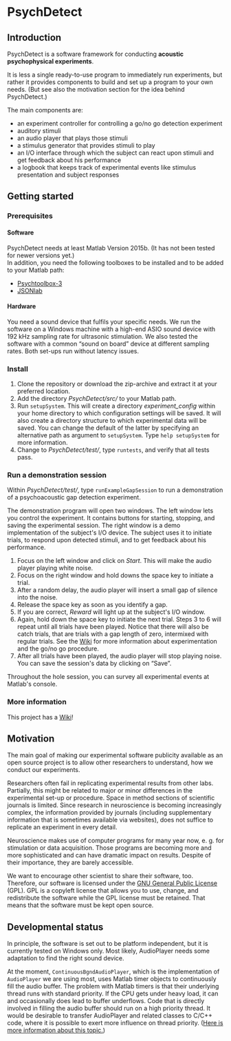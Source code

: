 # PsychDetect

## Introduction

PsychDetect is a software framework for conducting **acoustic psychophysical experiments**.

It is less a single ready-to-use program to immediately run experiments, but rather it provides components to build and set up a program to your own needs. (But see also the motivation section for the idea behind PsychDetect.)

The main components are:

* an experiment controller for controlling a go/no go detection experiment
* auditory stimuli
* an audio player that plays those stimuli
* a stimulus generator that provides stimuli to play
* an I/O interface through which the subject can react upon stimuli and get feedback about his performance
* a logbook that keeps track of experimental events like stimulus presentation and subject responses

## Getting started

### Prerequisites

#### Software

PsychDetect needs at least Matlab Version 2015b. (It has not been tested for newer versions yet.)  
In addition, you need the following toolboxes to be installed and to be added to your Matlab path:
* [Psychtoolbox-3](http://psychtoolbox.org/)
* [JSONlab](http://iso2mesh.sourceforge.net/cgi-bin/index.cgi?jsonlab)

#### Hardware

You need a sound device that fulfils your specific needs. We run the software on a Windows machine with a high-end ASIO sound device with 192 kHz sampling rate for ultrasonic stimulation. We also tested the software with a common “sound on board” device at different sampling rates. Both set-ups run without latency issues.

### Install

1. Clone the repository or download the zip-archive and extract it at your preferred location.
2. Add the directory *PsychDetect/src/* to your Matlab path.
3. Run `setupSystem`. This will create a directory *experiment_config* within your home directory to which configuration settings will be saved. It will also create a directory structure to which experimental data will be saved. You can change the default of the latter by specifying an alternative path as argument to `setupSystem`. Type `help setupSystem` for more information.
4. Change to *PsychDetect/test/*, type `runtests`, and verify that all tests pass.

### Run a demonstration session 

Within *PsychDetect/test/*, type `runExampleGapSession` to run a demonstration of a psychoacoustic gap detection experiment.

The demonstration program will open two windows. The left window lets you control the experiment. It contains buttons for starting, stopping, and saving the experimental session. The right window is a demo implementation of the subject's I/O device. The subject uses it to initiate trials, to respond upon detected stimuli, and to get feedback about his performance.

1. Focus on the left window and click on *Start*. This will make the audio player playing white noise.
2. Focus on the right window and hold downs the space key to initiate a trial.
3. After a random delay, the audio player will insert a small gap of silence into the noise.
4. Release the space key as soon as you identify a gap.
5. If you are correct, *Reward* will light up at the subject's I/O window.
6. Again, hold down the space key to initiate the next trial. Steps 3 to 6 will repeat until all trials have been played. Notice that there will also be catch trials, that are trials with a gap length of zero, intermixed with regular trials. See the [Wiki](https://github.com/Spunc/PsychDetect/wiki/Experimentation) for more information about experimentation and the go/no go procedure.
7. After all trials have been played, the audio player will stop playing noise. You can save the session's data by clicking on “Save”.

Throughout the hole session, you can survey all experimental events at Matlab's console.

### More information

This project has a [Wiki](https://github.com/Spunc/PsychDetect/wiki)!

## Motivation

The main goal of making our experimental software publicity available as an open source project is to allow other researchers to understand, how we conduct our experiments.

Researchers often fail in replicating experimental results from other labs. Partially, this might be related to major or minor differences in the experimental set-up or procedure. Space in method sections of scientific journals is limited. Since research in neuroscience is becoming increasingly complex, the information provided by journals (including supplementary information that is sometimes available via websites), does not suffice to replicate an experiment in every detail. 

Neuroscience makes use of computer programs for many year now, e. g. for stimulation or data acquisition. Those programs are becoming more and more sophisticated and can have dramatic impact on results. Despite of their importance, they are barely accessible.

We want to encourage other scientist to share their software, too. Therefore, our software is licensed under the [GNU General Public License](https://en.wikipedia.org/wiki/GNU_General_Public_License) (GPL). GPL is a copyleft license that allows you to use, change, and redistribute the software while the GPL license must be retained. That means that the software must be kept open source.

## Developmental status

In principle, the software is set out to be platform independent, but it is currently tested on Windows only. Most likely, AudioPlayer needs some adaptation to find the right sound device.

At the moment, `ContinuousBgndAudioPlayer`, which is the implementation of `AudioPlayer` we are using most, uses Matlab timer objects to continuously fill the audio buffer. The problem with Matlab timers is that their underlying thread runs with standard priority. If the CPU gets under heavy load, it can and occasionally does lead to buffer underflows. Code that is directly involved in filling the audio buffer should run on a high priority thread. It would be desirable to transfer AudioPlayer and related classes to C/C++ code, where it is possible to exert more influence on thread priority. ([Here is more information about this topic.](http://www.rossbencina.com/code/real-time-audio-programming-101-time-waits-for-nothing))
